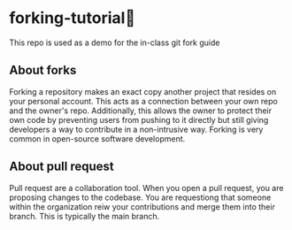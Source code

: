 # forking-tutorial🍴
This repo is used as a demo for the in-class git fork guide

## About forks
Forking a repository makes an exact copy another project that resides on your personal account. This acts as a connection between your own repo and the owner's repo. Additionally, this allows the owner to protect their own code by preventing users from pushing to it directly but still giving developers a way to contribute in a non-intrusive way. Forking is very common in open-source software development.

## About pull request

Pull request are a collaboration tool. When you open a pull request, you are proposing changes to the codebase. You are requestiong that someone within the organization reiw your contributions and merge them into their branch. This is typically the main branch.